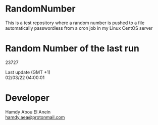 # RandomNumber    
This is a test repository where a random number is pushed to a file automatically passwordless from a cron job in my Linux CentOS server    
# Random Number of the last run   
23727
      
Last update (GMT +1)    
02/03/22 04:00:01
# Developer    
Hamdy Abou El Anein   
hamdy.aea@protonmail.com
